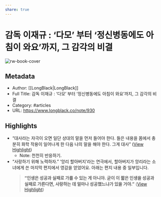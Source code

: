 ```yaml
---
share: true
---
```


# 감독 이재규 : ‘다모’ 부터 ‘정신병동에도 아침이 와요’까지, 그 감각의 비결

![rw-book-cover](https://readwise-assets.s3.amazonaws.com/media/uploaded_book_covers/profile_605690/17030410142c47a93bb5a80a0172474a64b7e90606.png)

## Metadata
- Author: [[LongBlack|LongBlack]]
- Full Title: 감독 이재규 : ‘다모’ 부터 ‘정신병동에도 아침이 와요’까지, 그 감각의 비결
- Category: #articles
- URL: https://www.longblack.co/note/930

## Highlights
- “대사라는 자극이 오면 일단 상대의 말을 먼저 들어야 한다. 들은 내용을 몸에서 충분히 화학 작용이 일어나게 한 다음 나의 말을 해야 한다. 그게 대사” ([View Highlight](https://read.readwise.io/read/01hjmssfbpd1dabac2kvg9g436))
    - Note: 천천히 반응하기.
- “사랑하기 위해 노력하자.” ‘앙리 할아버지’라는 연극에서, 할아버지가 앙리라는 소녀에게 쓴 마지막 편지에서 영감을 얻었어요. 아래는 편지 내용 중 일부입니다.
  > **“인생은 성공과 실패로 가를 수 있는 게 아니야. 굳이 이 짧은 인생을 성공과 실패로 가른다면, 사랑하는 데 얼마나 성공했느냐가 있을 거야.”** ([View Highlight](https://read.readwise.io/read/01hjmshyn6vxqbf9c148jwctrx))
